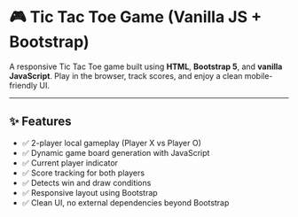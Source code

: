 # 🎮 Tic Tac Toe Game (Vanilla JS + Bootstrap)

A responsive Tic Tac Toe game built using **HTML**, **Bootstrap 5**, and **vanilla JavaScript**. Play in the browser, track scores, and enjoy a clean mobile-friendly UI.

---

## ✨ Features

- ✅ 2-player local gameplay (Player X vs Player O)
- ✅ Dynamic game board generation with JavaScript
- ✅ Current player indicator
- ✅ Score tracking for both players
- ✅ Detects win and draw conditions
- ✅ Responsive layout using Bootstrap
- ✅ Clean UI, no external dependencies beyond Bootstrap
